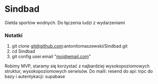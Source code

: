# Sindbad
Giełda sportów wodnych. Do łączenia ludzi z wydarzeniami


### Notatki

1. git clone git@github.com:antonitomaszewski/Sindbad.git
2. cd Sindbad
3. git config user.email "moj@email.com"



Robimy MVP, staramy się korzystać z najbardziej wysokopoziomowych struktur, wysokopoziomowych serwisów.
Do maili: resend
do api: trpc
do bazy i autentykacji: supabase
